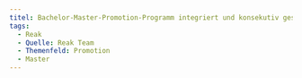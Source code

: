 ```yaml
---
titel: Bachelor-Master-Promotion-Programm integriert und konsekutiv gestalten
tags:
  - Reak
  - Quelle: Reak Team
  - Themenfeld: Promotion
  - Master
---
```

